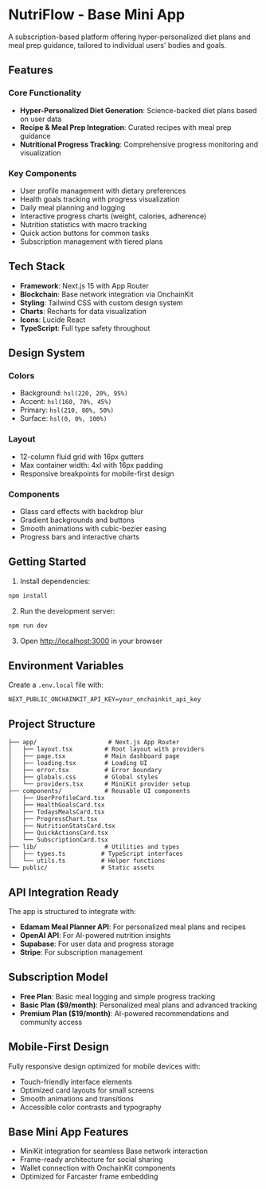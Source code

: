 # NutriFlow - Base Mini App

A subscription-based platform offering hyper-personalized diet plans and meal prep guidance, tailored to individual users' bodies and goals.

## Features

### Core Functionality
- **Hyper-Personalized Diet Generation**: Science-backed diet plans based on user data
- **Recipe & Meal Prep Integration**: Curated recipes with meal prep guidance
- **Nutritional Progress Tracking**: Comprehensive progress monitoring and visualization

### Key Components
- User profile management with dietary preferences
- Health goals tracking with progress visualization
- Daily meal planning and logging
- Interactive progress charts (weight, calories, adherence)
- Nutrition statistics with macro tracking
- Quick action buttons for common tasks
- Subscription management with tiered plans

## Tech Stack

- **Framework**: Next.js 15 with App Router
- **Blockchain**: Base network integration via OnchainKit
- **Styling**: Tailwind CSS with custom design system
- **Charts**: Recharts for data visualization
- **Icons**: Lucide React
- **TypeScript**: Full type safety throughout

## Design System

### Colors
- Background: `hsl(220, 20%, 95%)`
- Accent: `hsl(160, 70%, 45%)`
- Primary: `hsl(210, 80%, 50%)`
- Surface: `hsl(0, 0%, 100%)`

### Layout
- 12-column fluid grid with 16px gutters
- Max container width: 4xl with 16px padding
- Responsive breakpoints for mobile-first design

### Components
- Glass card effects with backdrop blur
- Gradient backgrounds and buttons
- Smooth animations with cubic-bezier easing
- Progress bars and interactive charts

## Getting Started

1. Install dependencies:
```bash
npm install
```

2. Run the development server:
```bash
npm run dev
```

3. Open [http://localhost:3000](http://localhost:3000) in your browser

## Environment Variables

Create a `.env.local` file with:
```
NEXT_PUBLIC_ONCHAINKIT_API_KEY=your_onchainkit_api_key
```

## Project Structure

```
├── app/                    # Next.js App Router
│   ├── layout.tsx         # Root layout with providers
│   ├── page.tsx           # Main dashboard page
│   ├── loading.tsx        # Loading UI
│   ├── error.tsx          # Error boundary
│   ├── globals.css        # Global styles
│   └── providers.tsx      # MiniKit provider setup
├── components/            # Reusable UI components
│   ├── UserProfileCard.tsx
│   ├── HealthGoalsCard.tsx
│   ├── TodaysMealsCard.tsx
│   ├── ProgressChart.tsx
│   ├── NutritionStatsCard.tsx
│   ├── QuickActionsCard.tsx
│   └── SubscriptionCard.tsx
├── lib/                   # Utilities and types
│   ├── types.ts          # TypeScript interfaces
│   └── utils.ts          # Helper functions
└── public/               # Static assets
```

## API Integration Ready

The app is structured to integrate with:
- **Edamam Meal Planner API**: For personalized meal plans and recipes
- **OpenAI API**: For AI-powered nutrition insights
- **Supabase**: For user data and progress storage
- **Stripe**: For subscription management

## Subscription Model

- **Free Plan**: Basic meal logging and simple progress tracking
- **Basic Plan ($9/month)**: Personalized meal plans and advanced tracking
- **Premium Plan ($19/month)**: AI-powered recommendations and community access

## Mobile-First Design

Fully responsive design optimized for mobile devices with:
- Touch-friendly interface elements
- Optimized card layouts for small screens
- Smooth animations and transitions
- Accessible color contrasts and typography

## Base Mini App Features

- MiniKit integration for seamless Base network interaction
- Frame-ready architecture for social sharing
- Wallet connection with OnchainKit components
- Optimized for Farcaster frame embedding
